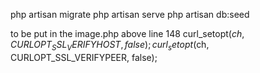php artisan migrate
php artisan serve
php artisan db:seed

to be put in the image.php above line 148
            curl_setopt($ch, CURLOPT_SSL_VERIFYHOST, false);
            curl_setopt($ch, CURLOPT_SSL_VERIFYPEER, false);

